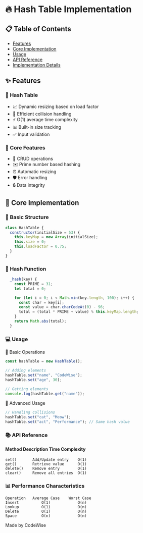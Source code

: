 # 🔥 Hash Table Implementation

## 📋 Table of Contents

- [Features](#features)
- [Core Implementation](#core-implementation)
- [Usage](#usage)
- [API Reference](#api-reference)
- [Implementation Details](#implementation-details)

## ✨ Features

### 🎯 Hash Table

- 📈 Dynamic resizing based on load factor
- 🔄 Efficient collision handling
- ⚡ O(1) average time complexity
- 📊 Built-in size tracking
- ✅ Input validation

### 👥 Core Features

- 💾 CRUD operations
- ✉️ Prime number based hashing
- ⏰ Automatic resizing
- 🛡️ Error handling
- 🔒 Data integrity

## 🚀 Core Implementation

### 🔨 Basic Structure

```javascript
class HashTable {
  constructor(initialSize = 53) {
    this.keyMap = new Array(initialSize);
    this.size = 0;
    this.loadFactor = 0.75;
  }
}
```

### 🎯 Hash Function

```javascript
  _hash(key) {
    const PRIME = 31;
    let total = 0;

    for (let i = 0; i < Math.min(key.length, 100); i++) {
      const char = key[i];
      const value = char.charCodeAt(0) - 96;
      total = (total * PRIME + value) % this.keyMap.length;
    }
    return Math.abs(total);
  }
```

### 💻 Usage

🌟 Basic Operations

```javascript
const hashTable = new HashTable();

// Adding elements
hashTable.set("name", "CodeWise");
hashTable.set("age", 30);

// Getting elements
console.log(hashTable.get("name"));
```

🔄 Advanced Usage

```javascript
// Handling collisions
hashTable.set("cat", "Meow");
hashTable.set("act", "Performance"); // Same hash value
```

### 📚 API Reference

#### Method Description Time Complexity

```
set()       Add/Update entry    O(1)
get()       Retrieve value      O(1)
delete()    Remove entry        O(1)
clear()     Remove all entries  O(1)
```

### 📊 Performance Characteristics

```
Operation	Average Case	Worst Case
Insert          O(1)            O(n)
Lookup          O(1)            O(n)
Delete          O(1)            O(n)
Space           O(n)            O(n)
```

Made by CodeWise
